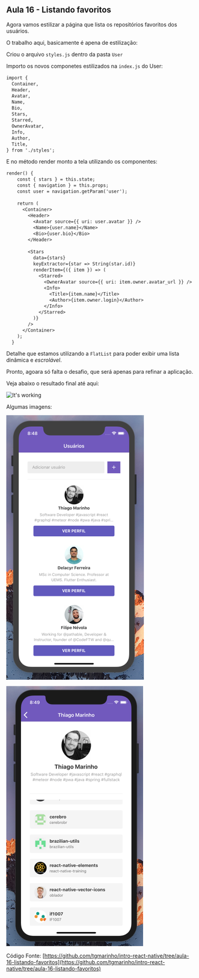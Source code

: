 ## Aula 16 - Listando favoritos

Agora vamos estilizar a página que lista os repositórios favoritos dos usuários.

O trabalho aqui, basicamente é apena de estilização:

Criou o arquivo `styles.js` dentro da pasta `User`

Importo os novos componetes estilizados na `index.js` do User:

```
import {
  Container,
  Header,
  Avatar,
  Name,
  Bio,
  Stars,
  Starred,
  OwnerAvatar,
  Info,
  Author,
  Title,
} from './styles';
```

E no método render monto a tela utilizando os componentes:

```
render() {
    const { stars } = this.state;
    const { navigation } = this.props;
    const user = navigation.getParam('user');

    return (
      <Container>
        <Header>
          <Avatar source={{ uri: user.avatar }} />
          <Name>{user.name}</Name>
          <Bio>{user.bio}</Bio>
        </Header>

        <Stars
          data={stars}
          keyExtractor={star => String(star.id)}
          renderItem={({ item }) => (
            <Starred>
              <OwnerAvatar source={{ uri: item.owner.avatar_url }} />
              <Info>
                <Title>{item.name}</Title>
                <Author>{item.owner.login}</Author>
              </Info>
            </Starred>
          )}
        />
      </Container>
    );
  }
```

Detalhe que estamos utilizando a `FlatList` para poder exibir uma lista dinâmica e *escrolável*.

Pronto, agoara só falta o desafio, que será apenas para refinar a aplicação.

Veja abaixo o resultado final até aqui:

![It's working](https://github.com/tgmarinho/Images/blob/master/bootcamp-rocketseat/react-native-aula-16.gif?raw=true)

Algumas imagens:

![Tela de Usuários](https://github.com/tgmarinho/Images/blob/master/bootcamp-rocketseat/list-users-intro-rn.png?raw=true)

![Tela de Repositórios](https://github.com/tgmarinho/Images/blob/master/bootcamp-rocketseat/list-repos-starred-intro-rn.png?raw=true)

Código Fonte: [https://github.com/tgmarinho/intro-react-native/tree/aula-16-listando-favoritos](https://github.com/tgmarinho/intro-react-native/tree/aula-16-listando-favoritos)

